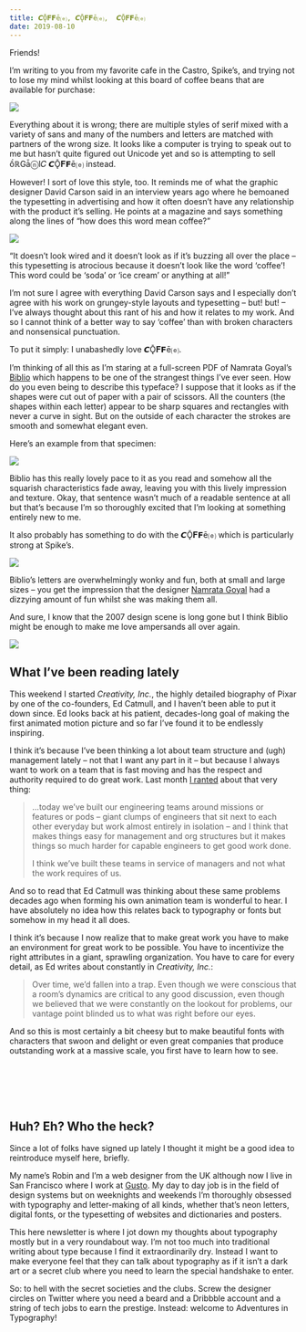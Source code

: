 ```yaml
---
title: 𝘾Ǭ𝐅𝗙ē⒠, 𝘾Ǭ𝐅𝗙ē⒠,  𝘾Ǭ𝐅𝗙ē⒠
date: 2019-08-10
---
```


Friends!

I’m writing to you from my favorite cafe in the Castro, Spike’s, and trying not to lose my mind whilst looking at this board of coffee beans that are available for purchase:

![](https://buttondown.s3.us-west-2.amazonaws.com/images/4efbd9af-f5b5-455b-be4d-2522200eed5f.png)

Everything about it is wrong; there are multiple styles of serif mixed with a variety of sans and many of the numbers and letters are matched with partners of the wrong size. It looks like a computer is trying to speak out to me but hasn’t quite figured out Unicode yet and so is attempting to sell ồℝGǡⓝI𝐶 𝘾Ǭ𝐅𝗙ē⒠ instead.

However! I sort of love this style, too. It reminds me of what the graphic designer David Carson said in an interview years ago where he bemoaned the typesetting in advertising and how it often doesn’t have any relationship with the product it’s selling. He points at a magazine and says something along the lines of “how does this word mean coffee?”

![](https://buttondown.s3.us-west-2.amazonaws.com/images/072556c9-d734-4882-9b24-b585901dad38.jpg)

“It doesn’t look wired and it doesn’t look as if it’s buzzing all over the place – this typesetting is atrocious because it doesn’t look like the word ‘coffee’! This word could be ‘soda’ or ‘ice cream’ or anything at all!”

I’m not sure I agree with everything David Carson says and I especially don’t agree with his work on grungey-style layouts and typesetting – but! but! – I’ve always thought about this rant of his and how it relates to my work. And so I cannot think of a better way to say ‘coffee’ than with broken characters and nonsensical punctuation.

To put it simply: I unabashedly love 𝘾Ǭ𝐅𝗙ē⒠.

I’m thinking of all this as I’m staring at a full-screen PDF of Namrata Goyal’s [Biblio](https://www.futurefonts.xyz/namrata-goyal/biblio) which happens to be one of the strangest things I’ve ever seen. How do you even being to describe this typeface? I suppose that it looks as if the shapes were cut out of paper with a pair of scissors. All the counters (the shapes within each letter) appear to be sharp squares and rectangles with never a curve in sight. But on the outside of each character the strokes are smooth and somewhat elegant even.

Here’s an example from that specimen:

![](https://buttondown.s3.us-west-2.amazonaws.com/images/107ba676-73b1-433e-a4a9-aff3137e3e62.png)

Biblio has this really lovely pace to it as you read and somehow all the squarish characteristics fade away, leaving you with this lively impression and texture. Okay, that sentence wasn’t much of a readable sentence at all but that’s because I’m so thoroughly excited that I’m looking at something entirely new to me.

It also probably has something to do with the 𝘾Ǭ𝐅𝗙ē⒠ which is particularly strong at Spike’s.

![](https://buttondown.s3.us-west-2.amazonaws.com/images/02517ccc-91b8-4e88-a016-913aad529d98.png)

Biblio’s letters are overwhelmingly wonky and fun, both at small and large sizes – you get the impression that the designer [Namrata Goyal](https://twitter.com/n__goyal) had a dizzying amount of fun whilst she was making them all.

And sure, I know that the 2007 design scene is long gone but I think Biblio might be enough to make me love ampersands all over again.

![](https://buttondown.s3.us-west-2.amazonaws.com/images/b9ec461e-aef8-4038-ab91-0821bf40a6fb.png)

## What I’ve been reading lately

This weekend I started _Creativity, Inc._, the highly detailed biography of Pixar by one of the co-founders, Ed Catmull, and I haven’t been able to put it down since. Ed looks back at his patient, decades-long goal of making the first animated motion picture and so far I’ve found it to be endlessly inspiring.

I think it’s because I’ve been thinking a lot about team structure and (ugh) management lately – not that I want any part in it – but because I always want to work on a team that is fast moving and has the respect and authority required to do great work. Last month [I ranted](https://www.robinrendle.com/notes/partners-in-crime) about that very thing:

> ...today we’ve built our engineering teams around missions or features or pods – giant clumps of engineers that sit next to each other everyday but work almost entirely in isolation – and I think that makes things easy for management and org structures but it makes things so much harder for capable engineers to get good work done.
>
> I think we’ve built these teams in service of managers and not what the work requires of us.

And so to read that Ed Catmull was thinking about these same problems decades ago when forming his own animation team is wonderful to hear. I have absolutely no idea how this relates back to typography or fonts but somehow in my head it all does.

I think it’s because I now realize that to make great work you have to make an environment for great work to be possible. You have to incentivize the right attributes in a giant, sprawling organization. You have to care for every detail, as Ed writes about constantly in _Creativity, Inc._:

> Over time, we’d fallen into a trap. Even though we were conscious that a room’s dynamics are critical to any good discussion, even though we believed that we were constantly on the lookout for problems, our vantage point blinded us to what was right before our eyes.

And so this is most certainly a bit cheesy but to make beautiful fonts with characters that swoon and delight or even great companies that produce outstanding work at a massive scale, you first have to learn how to see.

<br />
<br />
<br />
<br />

## Huh? Eh? Who the heck?

Since a lot of folks have signed up lately I thought it might be a good idea to reintroduce myself here, briefly.

My name’s Robin and I’m a web designer from the UK although now I live in San Francisco where I work at [Gusto](http://gusto.com). My day to day job is in the field of design systems but on weeknights and weekends I’m thoroughly obsessed with typography and letter-making of all kinds, whether that’s neon letters, digital fonts, or the typesetting of websites and dictionaries and posters.

This here newsletter is where I jot down my thoughts about typography mostly but in a very roundabout way. I’m not too much into traditional writing about type because I find it extraordinarily dry. Instead I want to make everyone feel that they can talk about typography as if it isn’t a dark art or a secret club where you need to learn the special handshake to enter.

So: to hell with the secret societies and the clubs. Screw the designer circles on Twitter where you need a beard and a Dribbble account and a string of tech jobs to earn the prestige. Instead: welcome to Adventures in Typography!
